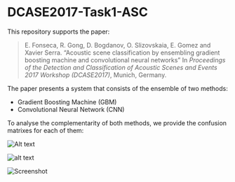 # DCASE2017-Task1-ASC

This repository supports the paper:

>  E. Fonseca, R. Gong, D. Bogdanov, O. Slizovskaia, E. Gomez and Xavier Serra. “Acoustic scene classification by ensembling gradient boosting machine and convolutional neural networks” In *Proceedings of the Detection and Classification of Acoustic Scenes and Events 2017 Workshop (DCASE2017)*, Munich, Germany.

The paper presents a system that consists of the ensemble of two methods:
- Gradient Boosting Machine (GBM)
- Convolutional Neural Network (CNN)

To analyse the complementarity of both methods, we provide the confusion matrixes for each of them:

![Alt text](https://github.com/edufonseca/DCASE2017-Task1-ASC/tree/master/figures/development_gbm.png)

![alt text](https://github.com/edufonseca/DCASE2017-Task1-ASC/tree/master/figures/development_cnns.png)

![Screenshot](https://github.com/edufonseca/DCASE2017-Task1-ASC/tree/master/figures/development_cnns.png)





